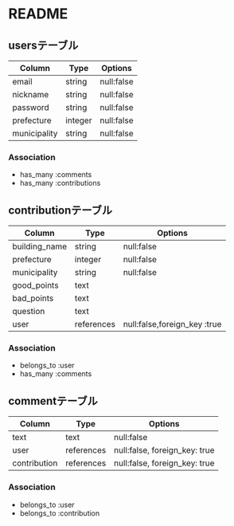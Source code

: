 # README

## usersテーブル

| Column           | Type         | Options              |
| ---------------- | ------------ | -------------------- |
| email            | string       | null:false           |
| nickname         | string       | null:false           |
| password         | string       | null:false           |
| prefecture       | integer      | null:false           |
| municipality     | string       | null:false           |

### Association

- has_many :comments
- has_many :contributions

## contributionテーブル

| Column           | Type         | Options                      |
| ---------------- | ------------ | ---------------------------- |
| building_name    | string       | null:false                   |
| prefecture       | integer      | null:false                   |
| municipality     | string       | null:false                   |
| good_points      | text         |                              |
| bad_points       | text         |                              |
| question         | text         |                              |
| user             | references   | null:false,foreign_key :true |
### Association

- belongs_to :user
- has_many :comments

## commentテーブル

| Column           | Type         | Options                      |
| ---------------- | ------------ | ---------------------------- |
| text             | text         | null:false                   |
| user             | references   | null:false, foreign_key: true|
| contribution     | references   | null:false, foreign_key: true|

### Association

- belongs_to :user
- belongs_to :contribution